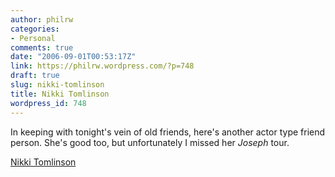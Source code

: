 ```yaml
---
author: philrw
categories:
- Personal
comments: true
date: "2006-09-01T00:53:17Z"
link: https://philrw.wordpress.com/?p=748
draft: true
slug: nikki-tomlinson
title: Nikki Tomlinson
wordpress_id: 748
---
```


In keeping with tonight's vein of old friends, here's another actor type friend person. She's good too, but unfortunately I missed her _Joseph_ tour.

[Nikki Tomlinson](http://www.nikkitomlinson.com/)
